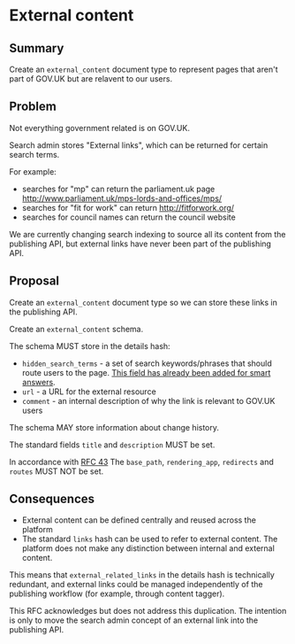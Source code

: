 # External content

## Summary

Create an `external_content` document type to represent pages that aren't part
of GOV.UK but are relavent to our users.

## Problem

Not everything government related is on GOV.UK.

Search admin stores "External links", which can be returned for certain search terms.

For example:
- searches for "mp" can return the parliament.uk page http://www.parliament.uk/mps-lords-and-offices/mps/
- searches for "fit for work" can return http://fitforwork.org/
- searches for council names can return the council website

We are currently changing search indexing to source all its content from the publishing API, but external links
have never been part of the publishing API.

## Proposal

Create an `external_content` document type so we can store these links in the publishing API.

Create an `external_content` schema.

The schema MUST store in the details hash:
- `hidden_search_terms` - a set of search keywords/phrases that should route users to the page. [This field has already been added for smart answers](https://github.com/alphagov/govuk-content-schemas/pull/685/files).
-  `url` - a URL for the external resource
- `comment` - an internal description of why the link is relevant to GOV.UK users

The schema MAY store information about change history.

The standard fields `title` and `description` MUST be set.

In accordance with [RFC 43](https://github.com/alphagov/govuk-rfcs/blob/master/rfc-043-content-items-without-a-base-path.md) The `base_path`, `rendering_app`, `redirects` and `routes` MUST NOT be set.

## Consequences

- External content can be defined centrally and reused across the platform
- The standard `links` hash can be used to refer to external content. The platform does not make any distinction between internal and external content.

This means that `external_related_links` in the details hash is technically redundant, and external links could be managed independently of the publishing workflow (for example, through content tagger).

This RFC acknowledges but does not address this duplication. The intention is only to move the search admin concept of an external link into the publishing API.
